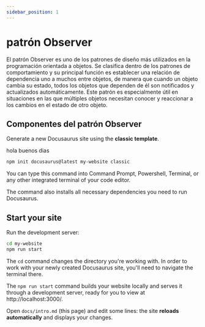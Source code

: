 ```yaml
---
sidebar_position: 1
---
```


# patrón Observer

El patrón Observer es uno de los patrones de diseño más utilizados en la programación orientada a objetos. Se clasifica dentro de los patrones de comportamiento y su principal función es establecer una relación de dependencia uno a muchos entre objetos, de manera que cuando un objeto cambia su estado, todos los objetos que dependen de él son notificados y actualizados automáticamente. Este patrón es especialmente útil en situaciones en las que múltiples objetos necesitan conocer y reaccionar a los cambios en el estado de otro objeto.

## Componentes del patrón Observer

Generate a new Docusaurus site using the **classic template**.

hola buenos dias

```bash
npm init docusaurus@latest my-website classic
```

You can type this command into Command Prompt, Powershell, Terminal, or any other integrated terminal of your code editor.

The command also installs all necessary dependencies you need to run Docusaurus.

## Start your site

Run the development server:

```bash
cd my-website
npm run start
```

The `cd` command changes the directory you're working with. In order to work with your newly created Docusaurus site, you'll need to navigate the terminal there.

The `npm run start` command builds your website locally and serves it through a development server, ready for you to view at http://localhost:3000/.

Open `docs/intro.md` (this page) and edit some lines: the site **reloads automatically** and displays your changes.
